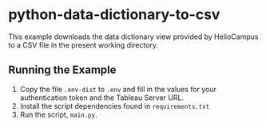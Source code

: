 # python-data-dictionary-to-csv

This example downloads the data dictionary view provided by HelioCampus to a CSV file in the present working directory.

## Running the Example

1. Copy the file `.env-dist` to `.env` and fill in the values for your authentication token and the Tableau Server URL.
2. Install the script dependencies found in `requirements.txt`
3. Run the script, `main.py`.